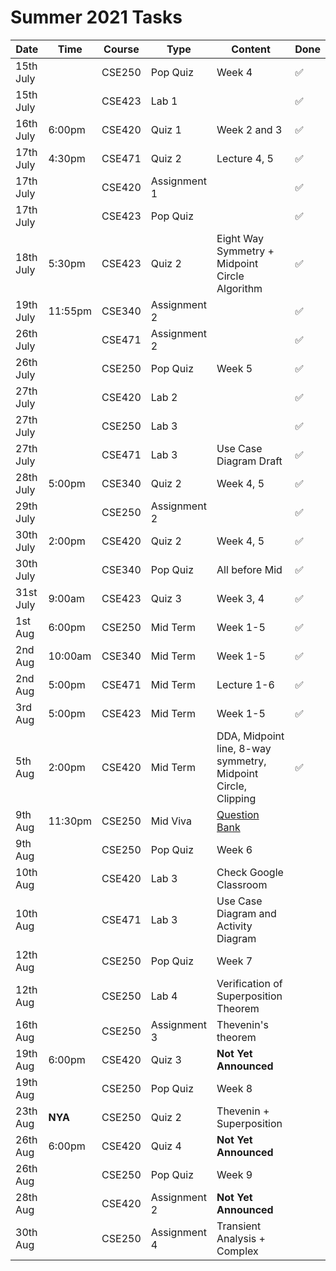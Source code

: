 # Summer 2021 Tasks

| Date      | Time    | Course | Type         | Content                                                       | Done |
| --------- | ------- | ------ | ------------ | ------------------------------------------------------------- | ---- |
| 15th July |         | CSE250 | Pop Quiz     | Week 4                                                        | ✅   |
| 15th July |         | CSE423 | Lab 1        |                                                               | ✅   |
| 16th July | 6:00pm  | CSE420 | Quiz 1       | Week 2 and 3                                                  | ✅   |
| 17th July | 4:30pm  | CSE471 | Quiz 2       | Lecture 4, 5                                                  | ✅   |
| 17th July |         | CSE420 | Assignment 1 |                                                               | ✅   |
| 17th July |         | CSE423 | Pop Quiz     |                                                               | ✅   |
| 18th July | 5:30pm  | CSE423 | Quiz 2       | Eight Way Symmetry + Midpoint Circle Algorithm                | ✅   |
| 19th July | 11:55pm | CSE340 | Assignment 2 |                                                               | ✅   |
| 26th July |         | CSE471 | Assignment 2 |                                                               | ✅   |
| 26th July |         | CSE250 | Pop Quiz     | Week 5                                                        | ✅   |
| 27th July |         | CSE420 | Lab 2        |                                                               | ✅   |
| 27th July |         | CSE250 | Lab 3        |                                                               | ✅   |
| 27th July |         | CSE471 | Lab 3        | Use Case Diagram Draft                                        | ✅   |
| 28th July | 5:00pm  | CSE340 | Quiz 2       | Week 4, 5                                                     | ✅   |
| 29th July |         | CSE250 | Assignment 2 |                                                               | ✅   |
| 30th July | 2:00pm  | CSE420 | Quiz 2       | Week 4, 5                                                     | ✅   |
| 30th July |         | CSE340 | Pop Quiz     | All before Mid                                                | ✅   |
| 31st July | 9:00am  | CSE423 | Quiz 3       | Week 3, 4                                                     | ✅   |
| 1st Aug   | 6:00pm  | CSE250 | Mid Term     | Week 1-5                                                      | ✅   |
| 2nd Aug   | 10:00am | CSE340 | Mid Term     | Week 1-5                                                      | ✅   |
| 2nd Aug   | 5:00pm  | CSE471 | Mid Term     | Lecture 1-6                                                   | ✅   |
| 3rd Aug   | 5:00pm  | CSE423 | Mid Term     | Week 1-5                                                      | ✅   |
| 5th Aug   | 2:00pm  | CSE420 | Mid Term     | DDA, Midpoint line, 8-way symmetry, Midpoint Circle, Clipping | ✅   |
| 9th Aug   | 11:30pm | CSE250 | Mid Viva     | [Question Bank](https://docs.google.com/document/d/1ry3OxuX1WJgewKeZ_N0HluJeF_0pl_xvPnjri--yDms/edit?usp=sharing) |      |
| 9th Aug   |         | CSE250 | Pop Quiz     | Week 6                                                        |      |
| 10th Aug  |         | CSE420 | Lab 3        | Check Google Classroom                                        |      |
| 10th Aug  |         | CSE471 | Lab 3        | Use Case Diagram and Activity Diagram                         |      |
| 12th Aug  |         | CSE250 | Pop Quiz     | Week 7                                                        |      |
| 12th Aug  |         | CSE250 | Lab 4        | Verification of Superposition Theorem                         |      |
| 16th Aug  |         | CSE250 | Assignment 3 | Thevenin's theorem                                            |      |
| 19th Aug  | 6:00pm  | CSE420 | Quiz 3       | **Not Yet Announced**                                         |      |
| 19th Aug  |         | CSE250 | Pop Quiz     | Week 8                                                        |      |
| 23th Aug  | **NYA** | CSE250 | Quiz 2       | Thevenin + Superposition                                      |      |
| 26th Aug  | 6:00pm  | CSE420 | Quiz 4       | **Not Yet Announced**                                         |      |
| 26th Aug  |         | CSE250 | Pop Quiz     | Week 9                                                        |      |
| 28th Aug  |         | CSE420 | Assignment 2 | **Not Yet Announced**                                         |      |
| 30th Aug  |         | CSE250 | Assignment 4 | Transient Analysis + Complex                                  |      |
